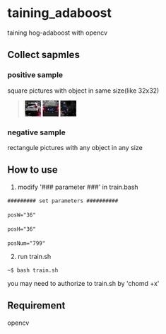 # taining_adaboost
taining hog-adaboost with opencv

## Collect sapmles

### positive sample

square pictures with object in same size(like 32x32)
>![image](https://raw.githubusercontent.com/wills2133/taining_adaboost/master/posdata/(14).bmp)
![image](https://raw.githubusercontent.com/wills2133/taining_adaboost/master/posdata/(22).bmp)
![image](https://raw.githubusercontent.com/wills2133/taining_adaboost/master/posdata/(31).bmp)

### negative sample

rectangule pictures with any object in any size


## How to use

1. modify '### parameter ###' in train.bash

```
######### set parameters ##########

posW="36"

posH="36"

posNum="799"
```

2. run train.sh

```
~$ bash train.sh
```

you may need to authorize to train.sh by 'chomd +x'

## Requirement 

opencv
